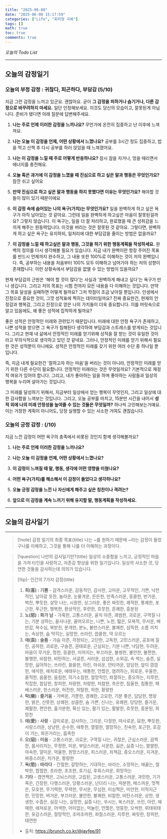 ```yaml
---
title: "2025-06-08"
date: "2025-06-08 15:17:59"
categories: ["Life", "회피형 극복"]
tags: []
math: true
toc: true
comments: true
---
```


_오늘의 Todo List_

---
## 오늘의 감정일기

### 오늘의 부정 감정 : 귀찮다, 피곤하다, 부담감 (5/10)

지금 그런 감정을 느끼고 있군요. 괜찮아요. 굳이 **그 감정을 피하거나 숨기거나, 다른 감정으로 바꾸려하지 마세요.** 일단 인정해보세요. 이것도 당신의 모습이고, 잘못된게 아닙니다. 준비가 됐다면 아래 질문에 답변해주세요.

1. **나는 주로 언제 이러한 감정을 느끼나요?**
무언가에 온전히 집중하고 난 이후에 느껴져요.

2. **나는 오늘 이 감정을 언제, 어떤 상황에서 느꼈나요?**
공부를 3시간 정도 집중하고, 밥을 먹고 산책 후 다시 공부를 하러 앉았을 때 느껴졌어요.

3. **나는 이 감정을 느낄 때 주로 어떻게 반응하나요?**
잠시 잠을 자거나, 멍을 때리면서 에너지를 충전해요.

4. **오늘 혹은 과거에 이 감정을 느꼈을 때 진심으로 하고 싶은 말과 행동은 무엇인가요?**
잠깐 쉬고 싶어요

5. **만약 진심으로 하고 싶은 말과 행동을 하지 못했다면 이유는 무엇인가요?**
해야할 것들이 많이 있기 때문이에요

6. **이 감정 속에 숨어있는 나의 욕구(가치)는 무엇인가요?**
일을 완벽하게 하고 싶은 욕구가 아직 남아있는 것 같아요. 그런데 일을 완벽하게 하고싶은 마음이 잘못된걸까요? 그렇지 않습니다. 이 욕구는, 일을 더 잘 처리하고, 완료했을 때 큰 성취감을 느끼게 해주는 원동력입니다. 이것을 버리는 것은 잘못된 것 같아요. 그렇다면, 완벽하게 하고 싶은 욕구는 유지하되, 일처리에 대한 부담감을 줄이는 방법은 없을까요?

7. **이 감정을 느낄 때 하고싶은 말과 행동, 그것을 하기 위한 행동계획을 작성하세요.**
완벽의 정의를 다시 생각해볼 필요가 있습니다. 지금 내가 완벽이란 항장 주어진 목표를 반드시 언제까지 완수하고, 그 내용 또한 100%로 이해하는 것이 저의 완벽입니다. 즉, 공부하는 내용을 처음부터 100% 모두 이해하고 넘어가야 하는 저의 성향이 존재합니다. 이런 상황속에서 부담감을 없앨 수 있는 방법이 있을까요?

현재 부담감의 근원은 '해야 할 것이 많다'는 사실과 '완벽하게 해내고 싶다'는 욕구가 만나 생깁니다. 그리고 저의 목표는 시험 전까지 모든 내용을 다 이해하는 것입니다. 만약 그 목표 달성을 실패하면 어떻게 될까요? 그저 학점이 조금 낮아질 뿐입니다. 인생에서 진정으로 중요한 것이, 그깟 성적표에 찍히는 데이터일까요? 진짜 중요한건, 현재의 안정감과 행복감, 그리고 진정으로 얻은 나의 가치들이 더욱 중요합니다. 이를 머릿속으로 알고 있음에도, 왜 좋은 성적에 집착하게 될까요?

좋은 성적은 안정적인 미래와 관련있기 때문입니다. 미래에 대한 안정 욕구가 존재하고, 나쁜 성적을 받으면 그 욕구가 침해된다 생각하여 부담감과 스트레스를 받게되는 것입니다. 그리고 현재 내 삶에서 안정적인 미래를 얻기위해 성적을 잘 받는 것이 유일한 것이라고 무의식적으로 생각하고 있던 것 같네요. 그러나, 안정적인 미래를 얻기 위해서 필요한 것은 성적뿐이 아니에요. 성적은 안정적인 미래를 갖기 위한 여러 수단 중 하나일 뿐입니다.

즉, 지금 내게 필요한건 '잘하고자 하는 마음'을 버리는 것이 아니라, 안정적인 미래를 얻기 위한 다른 수단이 필요합니다. 안정적인 미래라는 것은 무엇일까요? 기본적으로 재정적 여유가 있어야 합니다. 그리고, 내가 좋아하는 일을 하며 좋아하는 사람들과 일상의 행복을 누리며 살아가는 것입니다. 

그 미래를 달성하기 위해서, 지금부터 일상에서 얻는 행복이 무엇인지, 그리고 일상에 대한 감사함을 느껴보는 것입니다. 그리고, 오늘 공부를 마치고, 15분만 시간을 내어서 **성적 외에 나의 미래 안정성을 높여줄 수 있는 것들은 무엇일까?** 하나씩 고민해보는거예요. 이는 거창한 계획이 아니어도, 당장 실행할 수 있는 사소한 거여도 괜찮습니다.

### 오늘의 긍정 감정 :  (/10)

지금 느낀 감정이 어떤 욕구의 충족에서 비롯된 것인지 함께 생각해볼까요?

1. **나는 주로 언제 이러한 감정을 느끼나요?**


2. **나는 오늘 이 감정을 언제, 어떤 상황에서 느꼈나요?**


3. **이 감정이 느껴질 때 말, 행동, 생각에 어떤 영향을 미쳤나요?**


4. **어떤 욕구(가치)를 해소해서 이 감정이 들었다고 생각하나요?**


5. **오늘 긍정 감정을 느낀 나 자신에게 해주고 싶은 칭찬이나 격려는?**


6. **앞으로 이 감정을 계속 느끼기 위해 유지할 말, 행동계획을 작성하세요.**


---
## 오늘의 감사일기



---

> [!note] 감정 일기의 최종 목표{title}
> 나는 ~를 원하기 때문에 ~라는 감정이 들었구나를 이해하고, 그것을 통해 나를 더 이해하는 과정이다.

> [!question] 나만의 감사일기란?{title}
> 일상의 소중함을 느끼고, 긍정적인 마음을 가져 타인을 사랑하고, 자존감 향상을 위한 일기입니다. 일상의 사소한 것, 당연한 것들을 감사하는데 의의가 있습니다.

> [!tip]- 인간의 7가지 감정{title}
> 1. **희(喜) : 기쁨** - 감격스러운, 감동적인, 감사한, 고마운, 고무적인, 기쁜, 낙천적인, 날아갈 듯한, 놀라운, 눈물겨운, 든든한, 만족스러운, 뭉클한, 반가운, 벅찬, 뿌듯한, 살맛 나는, 시원한, 싱그러운, 좋은 짜릿한, 쾌적한, 통쾌한, 포근한, 푸근한, 행복한, 환상적인, 후련한, 흐뭇한, 흔쾌한, 흥분된
> 2. **노(怒) : 화가 남** - 가혹한, 고통스러운, 골치 아픈, 괘씸한, 괴로운, 구역질 나는, 기분 상하는, 꼴사나운, 끓어오르는, 나쁜, 노한, 떫은, 모욕적, 무서운, 배반감, 복수심, 북받친, 분개한, 분노, 불만스러운, 불쾌한, 섬뜩한, 소름 끼치는, 속상한, 숨 막히는, 실망한, 쓰라린, 씁쓸한, 약 오르는
> 3. **애(哀) : 슬픔** - 가슴 아픈, 걱정되는, 고단한, 고독한, 고민스러운, 공포에 질린, 공허한, 괴로운, 구슬픈, 권태로운, 근심되는, 기분 나쁜, 낙담한, 두려운, 마음이 무거운, 멍한, 뭉클한, 미어지는, 부끄러운, 불쌍한, 불안한, 불편한, 불행한, 비참한, 비탄하는, 서글픈, 서러운, 섭섭한, 소외감, 속 썩는, 슬픈, 실망한, 싫어하는, 쓰라린, 쓸쓸한, 아린, 아쉬운, 안타까운, 암담한, 앞이 깜깜한, 애석한, 애처로운, 애태우는, 애통한, 언짢은, 염려하는, 외로운, 우울한, 울적한, 음울한, 음침한, 의기소침한, 절망적인, 좌절하는, 증오하는, 지루한, 착잡한, 참담한, 창피한, 처량한, 처량한, 처참한, 측은한, 침울한, 침통한, 패배스러운, 한스러운, 허전한, 허탈한, 허한, 황량한
> 4. **락(樂) : 즐거움** - 가벼운, 가뿐한, 경쾌한, 고요한, 기분 좋은, 담담한, 명랑한, 밝은, 산뜻한, 상쾌한, 상큼한, 숨 가쁜, 신나는, 유쾌한, 당당한, 즐거운, 쾌활한, 편안한, 홀가분한, 확신 있는, 활기 있는, 활발한, 흐뭇한, 흥분된, 희망찬
> 5. **애(愛) : 사랑** - 감미로운, 감사하는, 그리운, 다정한, 따사로운, 묘한, 뿌듯한, 사랑스러운, 상냥한, 순수한, 애틋한, 열렬한, 열망하는, 친숙한, 포근한, 호감이 가는, 화끈거리는, 흡족한
> 6. **오(惡) : 미움** - 고통스러운, 괴로운, 구역질 나는, 귀찮은, 근심스러운, 끔찍한, 몸서리치는, 무정한, 미운, 부담스러운, 서운한, 싫은, 싫증 나는, 쌀쌀한, 야속한, 얄미운, 억울한, 원망스러운, 죄스러운, 죄책감, 증오스러운, 지겨운, 짜증스러운, 차가운, 황량한
> 7. **욕(慾) : 바라다** - 간절한, 갈망하는, 기대하는, 바라는, 소망하는, 애끓는, 절박한, 찝찝한, 초라한, 초조한, 호기심, 후회스러운, 희망하는
> 8. **기타** - 겸연쩍은, 고뇌스러운, 고립된, 고생스러운, 고통스러운, 과민한, 기가 죽은, 긴장한, 다행스러운, 당황스러운, 넌더리 나는, 따분한, 매스꺼운, 멋쩍은, 모호한, 무기력한, 무력한, 무서운, 무심한, 미심쩍은, 미안한, 미적지근한, 민망한, 버거운, 부끄러운, 불안한, 불쾌한, 비참한, 비탄스러운, 상한, 생생한, 수줍은, 실감 나는, 실망한, 싫증 나는, 쑤시는, 쑥스러운, 쓰린, 아린, 애매한, 애처로운, 어색한, 어이없는, 억눌린, 언짢은, 엉뚱한, 오싹한, 위태위태한, 유감스러운, 절망적인, 조마조마한, 좌절스러운, 지루한, 짜릿한, 창피한, 태연한
> - 출처: <https://brunch.co.kr/@jayfee/91>